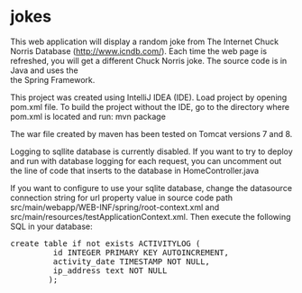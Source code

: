 # jokes

This web application will display a random joke from The Internet Chuck Norris
Database (http://www.icndb.com/). Each time the web page is refreshed, you will
get a different Chuck Norris joke. The source code is in Java and uses the  
the Spring Framework.

This project was created using IntelliJ IDEA (IDE). Load project by opening
pom.xml file. To build the project without the IDE, go to the directory where
pom.xml is located and run: mvn package

The war file created by maven has been tested on Tomcat versions 7 and 8. 

Logging to sqllite database is currently disabled. If you want to try to 
deploy and run with database logging for each request, you can uncomment out
the line of code that inserts to the database in HomeController.java

If you want to configure to use your sqlite database, change the datasource 
connection string for url property value in source code path
src/main/webapp/WEB-INF/spring/root-context.xml and
src/main/resources/testApplicationContext.xml. Then execute the following SQL
in your database:

<pre>
create table if not exists ACTIVITYLOG (
         id INTEGER PRIMARY KEY AUTOINCREMENT,
         activity_date TIMESTAMP NOT NULL,
         ip_address text NOT NULL
        );
</pre>









